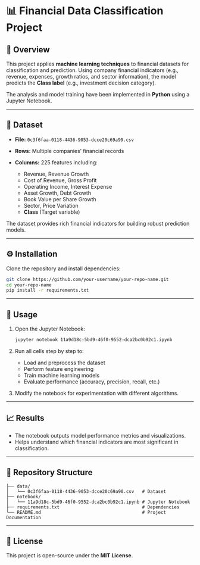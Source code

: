 # 📊 Financial Data Classification Project

## 📌 Overview

This project applies **machine learning techniques** to financial datasets for classification and prediction. Using company financial indicators (e.g., revenue, expenses, growth ratios, and sector information), the model predicts the **Class label** (e.g., investment decision category).

The analysis and model training have been implemented in **Python** using a Jupyter Notebook.

---

## 📂 Dataset

* **File:** `0c3f6faa-0118-4436-9053-dcce20c69a90.csv`
* **Rows:** Multiple companies’ financial records
* **Columns:** 225 features including:

  * Revenue, Revenue Growth
  * Cost of Revenue, Gross Profit
  * Operating Income, Interest Expense
  * Asset Growth, Debt Growth
  * Book Value per Share Growth
  * Sector, Price Variation
  * **Class** (Target variable)

The dataset provides rich financial indicators for building robust prediction models.

---

## ⚙️ Installation

Clone the repository and install dependencies:

```bash
git clone https://github.com/your-username/your-repo-name.git
cd your-repo-name
pip install -r requirements.txt
```

---

## 🚀 Usage

1. Open the Jupyter Notebook:

   ```bash
   jupyter notebook 11a9d18c-5bd9-46f0-9552-dca2bc0b92c1.ipynb
   ```

2. Run all cells step by step to:

   * Load and preprocess the dataset
   * Perform feature engineering
   * Train machine learning models
   * Evaluate performance (accuracy, precision, recall, etc.)

3. Modify the notebook for experimentation with different algorithms.

---

## 📈 Results

* The notebook outputs model performance metrics and visualizations.
* Helps understand which financial indicators are most significant in classification.

---

## 📁 Repository Structure

```
├── data/
│   └── 0c3f6faa-0118-4436-9053-dcce20c69a90.csv   # Dataset
├── notebook/
│   └── 11a9d18c-5bd9-46f0-9552-dca2bc0b92c1.ipynb # Jupyter Notebook
├── requirements.txt                               # Dependencies
└── README.md                                      # Project Documentation
```

---


## 📝 License

This project is open-source under the **MIT License**.

